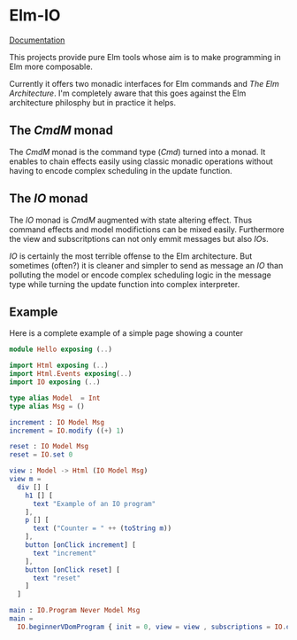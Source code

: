 # Elm-IO

[Documentation](http://package.elm-lang.org/packages/chrilves/elm-io/latest)

This projects provide pure Elm tools whose aim is to make programming in
Elm more composable.

Currently it offers two monadic interfaces for Elm commands and
*The Elm Architecture*. I'm completely aware that this goes against
the Elm architecture philosphy but in practice it helps.

## The *CmdM* monad

The *CmdM* monad is the command type (*Cmd*) turned into a monad.
It enables to chain effects easily using classic monadic operations without
having to encode complex scheduling in the update function.

## The *IO* monad

The *IO* monad is *CmdM* augmented with state altering effect. Thus command
effects and model modifictions can be mixed easily. Furthermore the view and
subscritptions can not only emmit messages but also *IO*s.

*IO* is certainly the most terrible offense to the Elm architecture. But
sometimes (often?) it is cleaner and simpler to send as message an *IO*
than polluting the model or encode complex scheduling logic in the message
type while turning the update function into complex interpreter.

## Example

Here is a complete example of a simple page showing a counter

```elm
module Hello exposing (..)

import Html exposing (..)
import Html.Events exposing(..)
import IO exposing (..)

type alias Model  = Int 
type alias Msg = ()

increment : IO Model Msg
increment = IO.modify ((+) 1)

reset : IO Model Msg
reset = IO.set 0

view : Model -> Html (IO Model Msg) 
view m = 
  div [] [
    h1 [] [
      text "Example of an IO program"
    ],
    p [] [
      text ("Counter = " ++ (toString m))
    ],
    button [onClick increment] [
      text "increment"
    ],
    button [onClick reset] [
      text "reset"
    ]
  ]

main : IO.Program Never Model Msg 
main =
  IO.beginnerVDomProgram { init = 0, view = view , subscriptions = IO.dummySub }
```